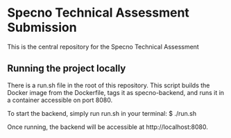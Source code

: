 # Specno Technical Assessment Submission
This is the central repository for the Specno Technical Assessment

## Running the project locally
There is a run.sh file in the root of this repository.
This script builds the Docker image from the Dockerfile, tags it as specno-backend, and runs it in a container accessible on port 8080.

To start the backend, simply run run.sh in your terminal:
$ ./run.sh

Once running, the backend will be accessible at http://localhost:8080.
